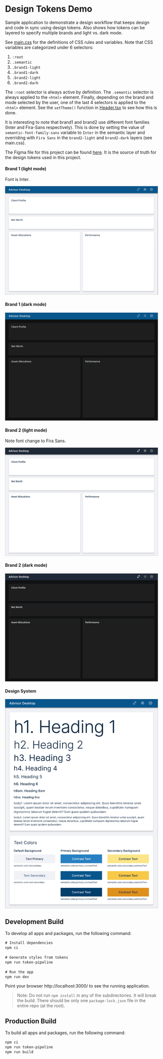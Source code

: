 # Design Tokens Demo

Sample application to demonstrate a design workflow that keeps design and code
in sync using design tokens. Also shows how tokens can be layered to specify
multiple brands and light vs. dark mode.

See [main.css](apps/advisor-desktop-css/src/main.css) for the definitions of CSS
rules and variables. Note that CSS variables are categorized under 6 selectors:

1. `:root`
2. `.semantic`
3. `.brand1-light`
4. `.brand1-dark`
5. `.brand2-light`
6. `.brand2-dark`

The `:root` selector is always active by definition. The `.semantic` selector is
always applied to the `<html>` element. Finally, depending on the brand and mode
selected by the user, one of the last 4 selectors is applied to the `<html>`
element. See the `setTheme()` function in
[Header.tsx](apps/advisor-desktop-css/src/components/Header.tsx) to see how this
is done.

It is interesting to note that brand1 and brand2 use different font families
(Inter and Fira-Sans respectively). This is done by setting the value of
`semantic-font-family-sans` variable to `Inter` in the semantic layer and
overriding with `Fira Sans` in the `brand2-light` and `brand2-dark` layers (see
main.css).

The Figma file for this project can be found
[here](https://www.figma.com/community/file/1087643130213620036). It is the
source of truth for the design tokens used in this project.

#### Brand 1 (light mode)

Font is Inter.

![Screenshot](assets/brand1-light.png)

#### Brand 1 (dark mode)

![Screenshot](assets/brand1-dark.png)

#### Brand 2 (light mode)

Note font change to Fira Sans.

![Screenshot](assets/brand2-light.png)

#### Brand 2 (dark mode)

![Screenshot](assets/brand2-dark.png)

#### Design System

![Screenshot](assets/design-system.png)

## Development Build

To develop all apps and packages, run the following command:

```
# Install dependencies
npm ci

# Generate styles from tokens
npm run token-pipeline

# Run the app
npm run dev
```

Point your browser http://localhost:3000/ to see the running application.

> Note: Do not run `npm install` in any of the subdirectories. It will break the
> build. There should be only one `package-lock.json` file in the entire repo
> (at the root).

## Production Build

To build all apps and packages, run the following command:

```
npm ci
npm run token-pipeline
npm run build
```
